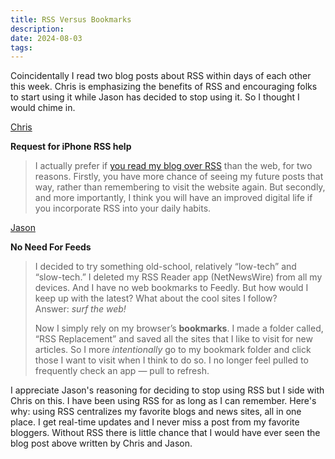 ```yaml
---
title: RSS Versus Bookmarks
description:
date: 2024-08-03
tags:
---
```


Coincidentally I read two blog posts about RSS within days of each other this week. Chris is emphasizing the benefits of RSS and encouraging folks to start using it while Jason has decided to stop using it. So I thought I would chime in.

[Chris](https://thoughts.uncountable.uk/request-for-iphone-rss-help/)

**Request for iPhone RSS help**

> I actually prefer if [you read my blog over RSS](https://thoughts.uncountable.uk/id-rather-you-didnt-read-this/) than the web, for two reasons. Firstly, you have more chance of seeing my future posts that way, rather than remembering to visit the website again. But secondly, and more importantly, I think you will have an improved digital life if you incorporate RSS into your daily habits.

[Jason](https://jasonjournals.com/posts/no-need-for-feeds)

**No Need For Feeds**

> I decided to try something old-school, relatively “low-tech” and “slow-tech.” I deleted my RSS Reader app (NetNewsWire) from all my devices. And I have no web bookmarks to Feedly. But how would I keep up with the latest? What about the cool sites I follow? Answer: *surf the web!*
>
> Now I simply rely on my browser’s **bookmarks**. I made a folder called, “RSS Replacement” and saved all the sites that I like to visit for new articles. So I more *intentionally* go to my bookmark folder and click those I want to visit when I think to do so. I no longer feel pulled to frequently check an app — pull to refresh.

I appreciate Jason's reasoning for deciding to stop using RSS but I side with Chris on this. I have been using RSS for as long as I can remember. Here's why: using RSS centralizes my favorite blogs and news sites, all in one place. I get real-time updates and I never miss a post from my favorite bloggers. Without RSS there is little chance that I would have ever seen the blog post above written by Chris and Jason.
